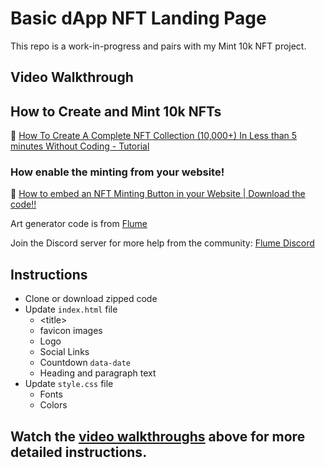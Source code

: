 # Basic dApp NFT Landing Page

This repo is a work-in-progress and pairs with my Mint 10k NFT project. 

## Video Walkthrough

## How to Create and Mint 10k NFTs

🌟 [How To Create A Complete NFT Collection (10,000+) In Less than 5 minutes Without Coding - Tutorial](https://youtu.be/zjVJzbGb_E8)

### How enable the minting from your website!

🚀 [How to embed an NFT Minting Button in your Website | Download the code!!](https://youtu.be/-EB2TTQxSWc)

Art generator code is from [Flume](https://www.getflume.app)

Join the Discord server for more help from the community: [Flume Discord](https://discord.gg/vxSJggZc4D)
## Instructions

- Clone or download zipped code
- Update `index.html` file
  - \<title\>
  - favicon images
  - Logo
  - Social Links
  - Countdown `data-date`
  - Heading and paragraph text
- Update `style.css` file
  - Fonts
  - Colors

## Watch the [video walkthroughs](#video-walkthrough) above for more detailed instructions.
